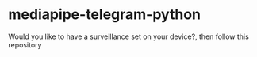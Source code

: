 # mediapipe-telegram-python
Would you like to have a surveillance set on your device?,  then follow this repository
